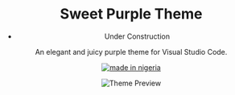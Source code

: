 <div align="center">

# Sweet Purple Theme
* Under Construction

An elegant and juicy purple theme for Visual Studio Code.

[![made in nigeria](https://img.shields.io/badge/made%20in-nigeria-008751.svg?style=for-the-badge)](https://github.com/acekyd/made-in-nigeria)

![Theme Preview](https://i.imgur.com/yaYT4Ho.png)
</div>